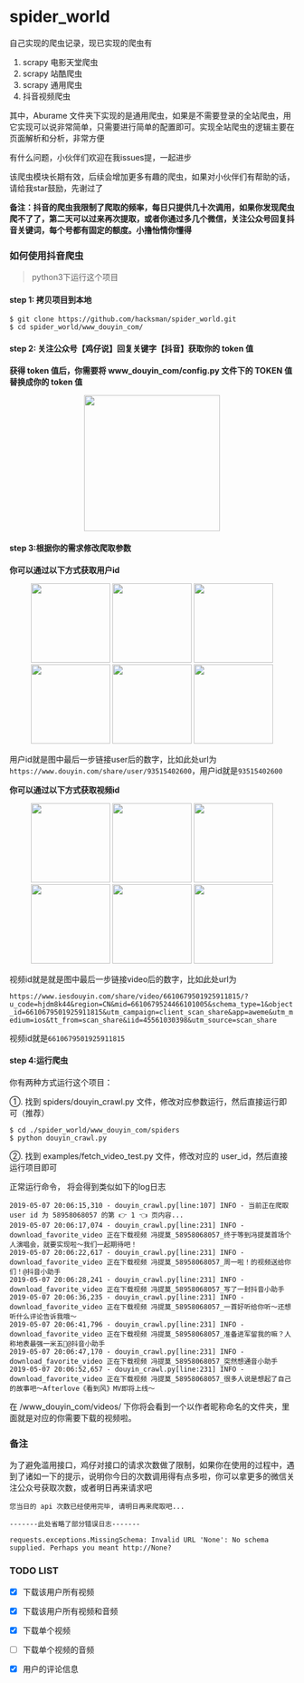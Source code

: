 # spider_world

自己实现的爬虫记录，现已实现的爬虫有

1. scrapy 电影天堂爬虫
2. scrapy 站酷爬虫
3. scrapy 通用爬虫
4. 抖音视频爬虫


其中，Aburame 文件夹下实现的是通用爬虫，如果是不需要登录的全站爬虫，用它实现可以说非常简单，只需要进行简单的配置即可。实现全站爬虫的逻辑主要在页面解析和分析，非常方便

有什么问题，小伙伴们欢迎在我issues提，一起进步

该爬虫模块长期有效，后续会增加更多有趣的爬虫，如果对小伙伴们有帮助的话，请给我star鼓励，先谢过了

**备注：抖音的爬虫我限制了爬取的频率，每日只提供几十次调用，如果你发现爬虫爬不了了，第二天可以过来再次提取，或者你通过多几个微信，关注公众号回复抖音关键词，每个号都有固定的额度。小撸怡情你懂得**

### 如何使用抖音爬虫

> python3下运行这个项目

#### step 1: 拷贝项目到本地
```angular2html
$ git clone https://github.com/hacksman/spider_world.git
$ cd spider_world/www_douyin_com/
```

#### step 2: 关注公众号【鸡仔说】回复关键字【抖音】获取你的 token 值

**获得 token 值后，你需要将 www_douyin_com/config.py 文件下的 TOKEN 值替换成你的 token 值**
<p align="center">
<img src="https://raw.githubusercontent.com/hacksman/spider_world/master/pictures/key_word.jpeg" width="240">
</p>


#### step 3:根据你的需求修改爬取参数

__你可以通过以下方式获取用户id__

<p align="center">
<img src="https://raw.githubusercontent.com/hacksman/spider_world/master/pictures/douyin_step_1.jpeg" width="140">
<img src="https://raw.githubusercontent.com/hacksman/spider_world/master/pictures/douyin_step_2.jpeg" width="140">
<img src="https://raw.githubusercontent.com/hacksman/spider_world/master/pictures/douyin_step_3.jpeg" width="140">
<img src="https://raw.githubusercontent.com/hacksman/spider_world/master/pictures/douyin_step_4.jpeg" width="140">
<img src="https://raw.githubusercontent.com/hacksman/spider_world/master/pictures/douyin_step_5.jpeg" width="140">
<img src="https://raw.githubusercontent.com/hacksman/spider_world/master/pictures/douyin_step_6.jpeg" width="140">
</p>

用户id就是图中最后一步链接user后的数字，比如此处url为```https://www.douyin.com/share/user/93515402600```，用户id就是```93515402600```

__你可以通过以下方式获取视频id__

<p align="center">
<img src="https://raw.githubusercontent.com/hacksman/spider_world/master/pictures/douyin_video_id_1.jpeg" width="140">
<img src="https://raw.githubusercontent.com/hacksman/spider_world/master/pictures/douyin_video_id_2.jpeg" width="140">
<img src="https://raw.githubusercontent.com/hacksman/spider_world/master/pictures/douyin_video_id_3.jpeg" width="140">
<img src="https://raw.githubusercontent.com/hacksman/spider_world/master/pictures/douyin_video_id_4.jpeg" width="140">
<img src="https://raw.githubusercontent.com/hacksman/spider_world/master/pictures/douyin_video_id_5.jpeg" width="140">
<img src="https://raw.githubusercontent.com/hacksman/spider_world/master/pictures/douyin_video_id_6.jpeg" width="140">
</p>

视频id就是就是图中最后一步链接video后的数字，比如此处url为

```https://www.iesdouyin.com/share/video/6610679501925911815/?u_code=hjdm8k44&region=CN&mid=6610679524466101005&schema_type=1&object_id=6610679501925911815&utm_campaign=client_scan_share&app=aweme&utm_medium=ios&tt_from=scan_share&iid=45561030398&utm_source=scan_share```

视频id就是```6610679501925911815```

#### step 4:运行爬虫

你有两种方式运行这个项目：

①. 找到 spiders/douyin_crawl.py 文件，修改对应参数运行，然后直接运行即可（推荐）

```angular2
$ cd ./spider_world/www_douyin_com/spiders
$ python douyin_crawl.py
```

②. 找到 examples/fetch_video_test.py 文件，修改对应的 user_id，然后直接运行项目即可


正常运行命令， 将会得到类似如下的log日志

```angular2html
2019-05-07 20:06:15,310 - douyin_crawl.py[line:107] INFO - 当前正在爬取 user id 为 58958068057 的第 👉 1 👈 页内容...
2019-05-07 20:06:17,074 - douyin_crawl.py[line:231] INFO - download_favorite_video 正在下载视频 冯提莫_58958068057_终于等到冯提莫首场个人演唱会，就要实现啦～我们一起期待吧！ 
2019-05-07 20:06:22,617 - douyin_crawl.py[line:231] INFO - download_favorite_video 正在下载视频 冯提莫_58958068057_周一啦！的视频送给你们！@抖音小助手 
2019-05-07 20:06:28,241 - douyin_crawl.py[line:231] INFO - download_favorite_video 正在下载视频 冯提莫_58958068057_写了一封抖音小助手 
2019-05-07 20:06:36,235 - douyin_crawl.py[line:231] INFO - download_favorite_video 正在下载视频 冯提莫_58958068057_一首好听给你听～还想听什么评论告诉我哦～ 
2019-05-07 20:06:41,796 - douyin_crawl.py[line:231] INFO - download_favorite_video 正在下载视频 冯提莫_58958068057_准备进军留我的嘛？人称地表最强一米五🤨@抖音小助手 
2019-05-07 20:06:47,170 - douyin_crawl.py[line:231] INFO - download_favorite_video 正在下载视频 冯提莫_58958068057_突然想通音小助手 
2019-05-07 20:06:52,657 - douyin_crawl.py[line:231] INFO - download_favorite_video 正在下载视频 冯提莫_58958068057_很多人说是想起了自己的故事吧～Afterlove《看到风》MV即将上线～ 
``` 

在 /www_douyin_com/videos/ 下你将会看到一个以作者昵称命名的文件夹，里面就是对应的你需要下载的视频啦。

### 备注

为了避免滥用接口，鸡仔对接口的请求次数做了限制，如果你在使用的过程中，遇到了诸如一下的提示，说明你今日的次数调用得有点多啦，你可以拿更多的微信关注公众号获取次数，或者明日再来请求吧

```
您当日的 api 次数已经使用完毕, 请明日再来爬取吧...

-------此处省略了部分错误日志-------

requests.exceptions.MissingSchema: Invalid URL 'None': No schema supplied. Perhaps you meant http://None?

```

### TODO LIST

* [X] 下载该用户所有视频

* [X] 下载该用户所有视频和音频

* [X] 下载单个视频

* [ ] 下载单个视频的音频

* [X] 用户的评论信息
